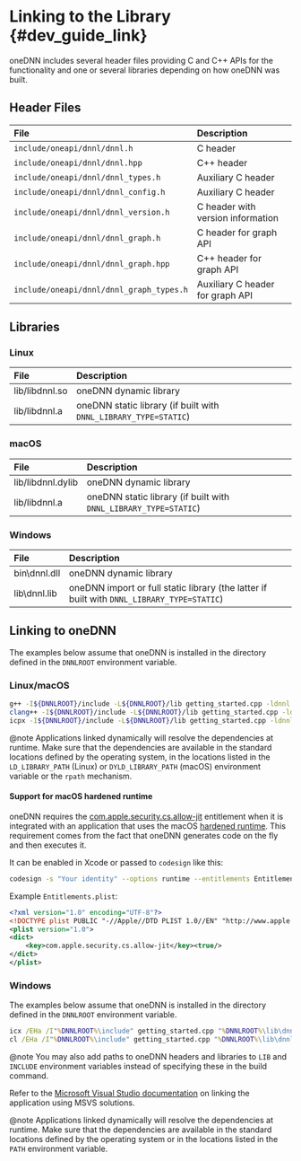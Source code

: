 Linking to the Library {#dev_guide_link}
===========================================

oneDNN includes several header files providing C and C++ APIs
for the functionality and one or several libraries depending
on how oneDNN was built.

## Header Files

| File                                       | Description                       |
|:-------------------------------------------|:----------------------------------|
| ``include/oneapi/dnnl/dnnl.h``             | C header                          |
| ``include/oneapi/dnnl/dnnl.hpp``           | C++ header                        |
| ``include/oneapi/dnnl/dnnl_types.h``       | Auxiliary C header                |
| ``include/oneapi/dnnl/dnnl_config.h``      | Auxiliary C header                |
| ``include/oneapi/dnnl/dnnl_version.h``     | C header with version information |
| ``include/oneapi/dnnl/dnnl_graph.h``       | C header for graph API            |
| ``include/oneapi/dnnl/dnnl_graph.hpp``     | C++ header for graph API          |
| ``include/oneapi/dnnl/dnnl_graph_types.h`` | Auxiliary C header for graph API  |

## Libraries

### Linux

| File           | Description                                                      |
|:---------------|:-----------------------------------------------------------------|
| lib/libdnnl.so | oneDNN dynamic library                                           |
| lib/libdnnl.a  | oneDNN static library (if built with `DNNL_LIBRARY_TYPE=STATIC`) |

### macOS

| File              | Description                                                      |
|:------------------|:-----------------------------------------------------------------|
| lib/libdnnl.dylib | oneDNN dynamic library                                           |
| lib/libdnnl.a     | oneDNN static library (if built with `DNNL_LIBRARY_TYPE=STATIC`) |

### Windows

| File         | Description                                                                                |
|:-------------|:-------------------------------------------------------------------------------------------|
| bin\dnnl.dll | oneDNN dynamic library                                                                     |
| lib\dnnl.lib | oneDNN import or full static library (the latter if built with `DNNL_LIBRARY_TYPE=STATIC`) |

## Linking to oneDNN

The examples below assume that oneDNN is installed in the directory
defined in the `DNNLROOT` environment variable.

### Linux/macOS

~~~sh
g++ -I${DNNLROOT}/include -L${DNNLROOT}/lib getting_started.cpp -ldnnl
clang++ -I${DNNLROOT}/include -L${DNNLROOT}/lib getting_started.cpp -ldnnl
icpx -I${DNNLROOT}/include -L${DNNLROOT}/lib getting_started.cpp -ldnnl
~~~

@note
Applications linked dynamically will resolve the dependencies at runtime. Make
sure that the dependencies are available in the standard locations defined by
the operating system, in the locations listed in the `LD_LIBRARY_PATH` (Linux)
or `DYLD_LIBRARY_PATH` (macOS) environment variable or the `rpath` mechanism.

#### Support for macOS hardened runtime

oneDNN requires the
[com.apple.security.cs.allow-jit](https://developer.apple.com/documentation/bundleresources/entitlements/com_apple_security_cs_allow-jit)
entitlement when it is integrated with an application that uses the macOS
[hardened runtime](https://developer.apple.com/documentation/security/hardened_runtime_entitlements).
This requirement comes from the fact that oneDNN generates code on
the fly and then executes it.

It can be enabled in Xcode or passed to `codesign` like this:
~~~sh
codesign -s "Your identity" --options runtime --entitlements Entitlements.plist [other options...] /path/to/libdnnl.dylib
~~~

Example `Entitlements.plist`:
~~~xml
<?xml version="1.0" encoding="UTF-8"?>
<!DOCTYPE plist PUBLIC "-//Apple//DTD PLIST 1.0//EN" "http://www.apple.com/DTDs/PropertyList-1.0.dtd">
<plist version="1.0">
<dict>
    <key>com.apple.security.cs.allow-jit</key><true/>
</dict>
</plist>
~~~

### Windows

The examples below assume that oneDNN is installed in the directory
defined in the `DNNLROOT` environment variable.

~~~bat
icx /EHa /I"%DNNLROOT%\include" getting_started.cpp "%DNNLROOT%\lib\dnnl.lib"
cl /EHa /I"%DNNLROOT%\include" getting_started.cpp "%DNNLROOT%\lib\dnnl.lib"
~~~

@note
You may also add paths to oneDNN headers and libraries to `LIB` and `INCLUDE`
environment variables instead of specifying these in the build command.

Refer to the
[Microsoft Visual Studio documentation](https://docs.microsoft.com/en-us/cpp/build/walkthrough-creating-and-using-a-dynamic-link-library-cpp?view=vs-2017)
on linking the application using MSVS solutions.

@note
Applications linked dynamically will resolve the dependencies at runtime.
Make sure that the dependencies are available in the standard locations
defined by the operating system or in the locations listed in the `PATH`
environment variable.
